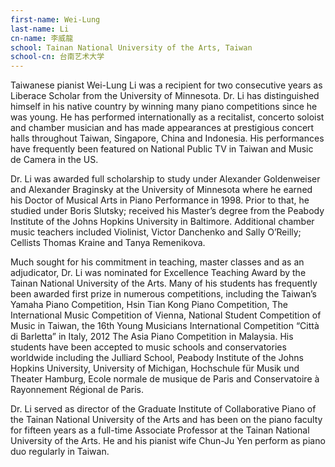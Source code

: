 ```yaml
---
first-name: Wei-Lung
last-name: Li
cn-name: 李威龍
school: Tainan National University of the Arts, Taiwan
school-cn: 台南艺术大学
---
```


Taiwanese pianist Wei-Lung Li was a recipient for two consecutive years as Liberace Scholar from the University of Minnesota. Dr. Li has distinguished himself in his native country by winning many piano competitions since he was young. He has performed internationally as a recitalist, concerto soloist and chamber musician and has made appearances at prestigious concert halls throughout Taiwan, Singapore, China and Indonesia. His performances have frequently been featured on National Public TV in Taiwan and Music de Camera in the US.

Dr. Li was awarded full scholarship to study under Alexander Goldenweiser and Alexander Braginsky at the University of Minnesota where he earned his Doctor of Musical Arts in Piano Performance in 1998. Prior to that, he studied under Boris Slutsky; received his Master’s degree from the Peabody Institute of the Johns Hopkins University in Baltimore.  Additional chamber music teachers included Violinist, Victor Danchenko and Sally O’Reilly; Cellists Thomas Kraine and Tanya Remenikova.

Much sought for his commitment in teaching, master classes and as an adjudicator, Dr. Li was nominated for Excellence Teaching Award by the Tainan National University of the Arts. Many of his students has frequently been awarded first prize in numerous competitions, including the Taiwan’s Yamaha Piano Competition, Hsin Tian Kong Piano Competition, The International Music Competition of Vienna, National Student Competition of Music in Taiwan, the 16th Young Musicians International Competition “Città di Barletta” in Italy, 2012 The Asia Piano Competition in Malaysia. His students have been accepted to music schools and conservatories worldwide including the Julliard School, Peabody Institute of the Johns Hopkins University, University of Michigan, Hochschule für Musik und Theater Hamburg, Ecole normale de musique de Paris and Conservatoire à Rayonnement Régional de Paris.

Dr. Li served as director of the Graduate Institute of Collaborative Piano of the Tainan National University of the Arts and has been on the piano faculty for fifteen years as a full-time Associate Professor at the Tainan National University of the Arts. He and his pianist wife Chun-Ju Yen perform as piano duo regularly in Taiwan.

